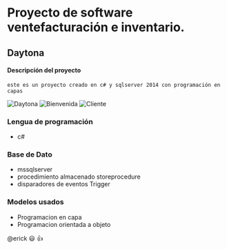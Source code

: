 # Proyecto de software ventefacturación e inventario.
## Daytona

#### **Descripción del proyecto**
```este es un proyecto creado en c# y sqlserver 2014 con programación en capas```

![Daytona](Daytona.png "Daytona.png")
![Bienvenida](Bienvenida.PNG "Bienvenida.PNG")
![Cliente](Cliente.png "Cliente.png")
### Lengua de programación
* c#

### Base de Dato
* mssqlserver
* procedimiento almacenado storeprocedure
* disparadores de eventos Trigger

### Modelos usados
* Programacion en capa
* Programacion orientada a objeto

@erick :smiley: :+1:
